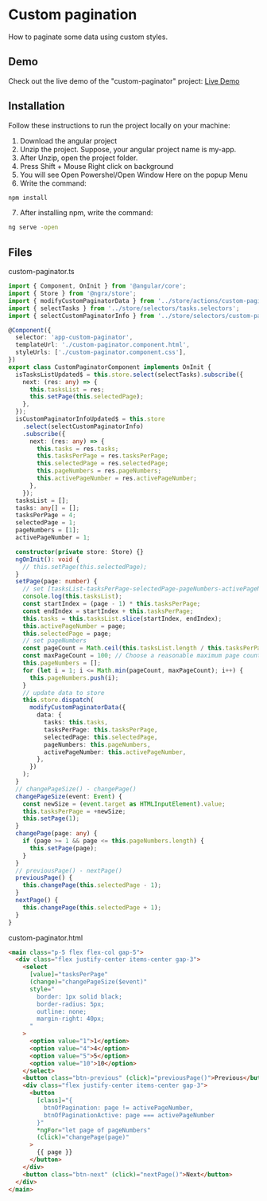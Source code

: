 # Custom pagination
How to paginate some data using custom styles.

## Demo
Check out the live demo of the "custom-paginator" project: [Live Demo](https://abdosakregy.github.io/custom-paginator-angular/)

## Installation
Follow these instructions to run the project locally on your machine:

1. Download the angular project
2. Unzip the project. Suppose, your angular project name is my-app.
3. After Unzip, open the project folder.
4. Press Shift + Mouse Right click on background
5. You will see Open Powershel/Open Window Here on the popup Menu
6. Write the command:
```bash
npm install
```
7. After installing npm, write the command:
```bash
ng serve -open
```

## Files
custom-paginator.ts
```typescript
import { Component, OnInit } from '@angular/core';
import { Store } from '@ngrx/store';
import { modifyCustomPaginatorData } from '../store/actions/custom-paginator.actions';
import { selectTasks } from '../store/selectors/tasks.selectors';
import { selectCustomPaginatorInfo } from '../store/selectors/custom-paginator.selectors';

@Component({
  selector: 'app-custom-paginator',
  templateUrl: './custom-paginator.component.html',
  styleUrls: ['./custom-paginator.component.css'],
})
export class CustomPaginatorComponent implements OnInit {
  isTasksListUpdated$ = this.store.select(selectTasks).subscribe({
    next: (res: any) => {
      this.tasksList = res;
      this.setPage(this.selectedPage);
    },
  });
  isCustomPaginatorInfoUpdated$ = this.store
    .select(selectCustomPaginatorInfo)
    .subscribe({
      next: (res: any) => {
        this.tasks = res.tasks;
        this.tasksPerPage = res.tasksPerPage;
        this.selectedPage = res.selectedPage;
        this.pageNumbers = res.pageNumbers;
        this.activePageNumber = res.activePageNumber;
      },
    });
  tasksList = [];
  tasks: any[] = [];
  tasksPerPage = 4;
  selectedPage = 1;
  pageNumbers = [1];
  activePageNumber = 1;

  constructor(private store: Store) {}
  ngOnInit(): void {
    // this.setPage(this.selectedPage);
  }
  setPage(page: number) {
    // set [tasksList-tasksPerPage-selectedPage-pageNumbers-activePageNumber]
    console.log(this.tasksList);
    const startIndex = (page - 1) * this.tasksPerPage;
    const endIndex = startIndex + this.tasksPerPage;
    this.tasks = this.tasksList.slice(startIndex, endIndex);
    this.activePageNumber = page;
    this.selectedPage = page;
    // set pageNumbers
    const pageCount = Math.ceil(this.tasksList.length / this.tasksPerPage);
    const maxPageCount = 100; // Choose a reasonable maximum page count
    this.pageNumbers = [];
    for (let i = 1; i <= Math.min(pageCount, maxPageCount); i++) {
      this.pageNumbers.push(i);
    }
    // update data to store
    this.store.dispatch(
      modifyCustomPaginatorData({
        data: {
          tasks: this.tasks,
          tasksPerPage: this.tasksPerPage,
          selectedPage: this.selectedPage,
          pageNumbers: this.pageNumbers,
          activePageNumber: this.activePageNumber,
        },
      })
    );
  }
  // changePageSize() - changePage()
  changePageSize(event: Event) {
    const newSize = (event.target as HTMLInputElement).value;
    this.tasksPerPage = +newSize;
    this.setPage(1);
  }
  changePage(page: any) {
    if (page >= 1 && page <= this.pageNumbers.length) {
      this.setPage(page);
    }
  }
  // previousPage() - nextPage()
  previousPage() {
    this.changePage(this.selectedPage - 1);
  }
  nextPage() {
    this.changePage(this.selectedPage + 1);
  }
}
```

custom-paginator.html
```html
<main class="p-5 flex flex-col gap-5">
  <div class="flex justify-center items-center gap-3">
    <select
      [value]="tasksPerPage"
      (change)="changePageSize($event)"
      style="
        border: 1px solid black;
        border-radius: 5px;
        outline: none;
        margin-right: 40px;
      "
    >
      <option value="1">1</option>
      <option value="4">4</option>
      <option value="5">5</option>
      <option value="10">10</option>
    </select>
    <button class="btn-previous" (click)="previousPage()">Previous</button>
    <div class="flex justify-center items-center gap-3">
      <button
        [class]="{
          btnOfPagination: page != activePageNumber,
          btnOfPaginationActive: page === activePageNumber
        }"
        *ngFor="let page of pageNumbers"
        (click)="changePage(page)"
      >
        {{ page }}
      </button>
    </div>
    <button class="btn-next" (click)="nextPage()">Next</button>
  </div>
</main>
```

